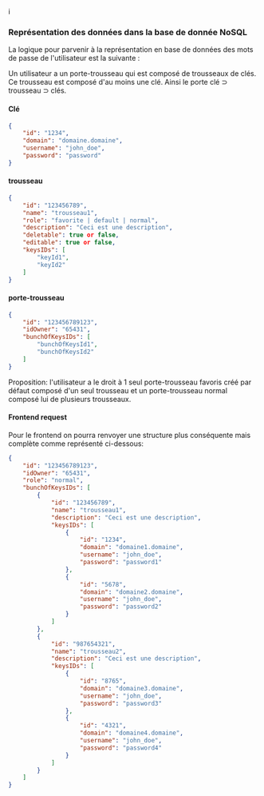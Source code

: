 i

### Représentation des données dans la base de donnée NoSQL

La logique pour parvenir à la représentation en base de données des mots de passe de l'utilisateur est la suivante :

Un utilisateur a un porte-trousseau qui est composé de trousseaux de clés. Ce trousseau est composé d'au moins une clé. Ainsi le porte clé ⊃ trousseau ⊃ clés.

#### Clé

```json
{
    "id": "1234",
    "domain": "domaine.domaine",
    "username": "john_doe",
    "password": "password"
}
```

#### trousseau
```json
{
    "id": "123456789",
    "name": "trousseau1",
    "role": "favorite | default | normal",
    "description": "Ceci est une description",
    "deletable": true or false,
    "editable": true or false,
    "keysIDs": [
        "keyId1",
        "keyId2"
    ]
}
```

#### porte-trousseau
```json
{
    "id": "123456789123",
    "idOwner": "65431",
    "bunchOfKeysIDs": [
        "bunchOfKeysId1",
        "bunchOfKeysId2"
    ]
}
```

Proposition: l'utilisateur a le droit à 1 seul porte-trousseau favoris créé par défaut composé d'un seul trousseau et un porte-trousseau normal composé lui de plusieurs trousseaux.

#### Frontend request

Pour le frontend on pourra renvoyer une structure plus conséquente mais complète comme représenté ci-dessous:

```json
{
    "id": "123456789123",
    "idOwner": "65431",
    "role": "normal",
    "bunchOfKeysIDs": [
        {
            "id": "123456789",
            "name": "trousseau1",
            "description": "Ceci est une description",
            "keysIDs": [
                {
                    "id": "1234",
                    "domain": "domaine1.domaine",
                    "username": "john_doe",
                    "password": "password1"
                },
                {
                    "id": "5678",
                    "domain": "domaine2.domaine",
                    "username": "john_doe",
                    "password": "password2"
                }
            ]
        },
        {
            "id": "987654321",
            "name": "trousseau2",
            "description": "Ceci est une description",
            "keysIDs": [
                {
                    "id": "8765",
                    "domain": "domaine3.domaine",
                    "username": "john_doe",
                    "password": "password3"
                },
                {
                    "id": "4321",
                    "domain": "domaine4.domaine",
                    "username": "john_doe",
                    "password": "password4"
                }
            ]
        }
    ]
}
```